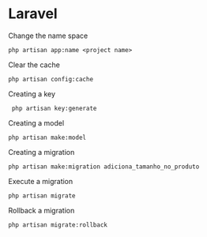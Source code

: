 # Laravel

Change the name space
```
php artisan app:name <project name>
```
Clear the cache
```
php artisan config:cache
```
Creating a key
```
 php artisan key:generate
 ```
Creating a model
```
php artisan make:model
```
Creating a migration
```
php artisan make:migration adiciona_tamanho_no_produto
```
Execute a migration
```
php artisan migrate
``` 
Rollback a migration
```
php artisan migrate:rollback
```
